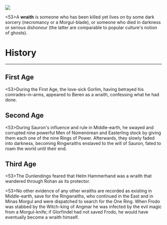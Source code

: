 ![](wraiths/0.jpg)

<53>A **wraith** is someone who has been killed yet lives on by some dark sorcery (necromancy or a Morgul-blade), or someone who died in darkness or serious dishonour (the latter are comparable to popular culture's notion of ghosts).

# History
---

## **First Age**

<53>During the First Age, the love-sick Gorlim, having betrayed his comrades-in-arms, appeared to Beren as a wraith, confessing what he had done.

## **Second Age**

<53>During Sauron's influence and rule in Middle-earth, he swayed and corrupted nine powerful Men of Númenórean and Easterling stock by giving them each one of the nine Rings of Power. Afterwards, they slowly faded into darkness, becoming Ringwraiths enslaved to the will of Sauron, fated to roam the world until their end.

## **Third Age**

<53>The Dunlendings feared that Helm Hammerhand was a wraith that wandered through Rohan as its protector.

<53>No other evidence of any other wraiths are recorded as existing in Middle-earth, save for the Ringwraiths, who continued in the East and in Minas Morgul and were dispatched to search for the One Ring. When Frodo was stabbed by the Witch-king of Angmar he was infected by the evil magic from a Morgul-knife; if Glorfindel had not saved Frodo, he would have eventually become a wraith himself.
